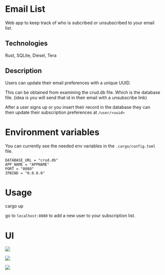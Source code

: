 # Email List

Web app to keep track of who is subcribed or unsubscribed to your email list.

## Technologies

Rust, SQLite, Diesel, Tera

## Description

Users can update their email preferences with a unique UUID.

This can be obtained from examining the crud.db file. Which is the database file. (idea is you will send that id in their email with a unsubscribe link)

After a user signs up or you insert their record in the database they can then update their subscription preferences at `/user/<uuid>`



# Environment variables

You can currently see the needed env variables in the `.cargo/config.toml` file.

```
DATABASE_URL = "crud.db"
APP_NAME = "APPNAME"
PORT = "8080"
IPBIND = "0.0.0.0"
```

# Usage

cargo up

go to `localhost:8080` to add a new user to your subscription list.


# UI

![](https://files.catbox.moe/qadshn.png)

![](https://files.catbox.moe/el7b6n.png)

![](https://files.catbox.moe/6uknim.png)



